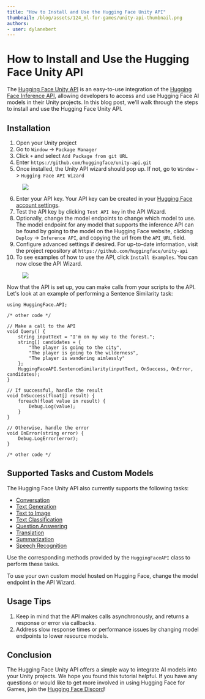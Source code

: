 ```yaml
---
title: "How to Install and Use the Hugging Face Unity API"
thumbnail: /blog/assets/124_ml-for-games/unity-api-thumbnail.png
authors:
- user: dylanebert
---
```


<h1>How to Install and Use the Hugging Face Unity API</h1>

<!-- {blog_metadata} -->
<!-- {authors} --> 

The [Hugging Face Unity API](https://github.com/huggingface/unity-api) is an easy-to-use integration of the [Hugging Face Inference API](https://huggingface.co/inference-api), allowing developers to access and use Hugging Face AI models in their Unity projects. In this blog post, we'll walk through the steps to install and use the Hugging Face Unity API.

## Installation

1. Open your Unity project
2. Go to `Window` -> `Package Manager`
3. Click `+` and select `Add Package from git URL`
4. Enter `https://github.com/huggingface/unity-api.git`
5. Once installed, the Unity API wizard should pop up. If not, go to `Window` -> `Hugging Face API Wizard`

<figure class="image text-center">
  <img src="https://huggingface.co/datasets/huggingface/documentation-images/resolve/main/blog/124_ml-for-games/packagemanager.gif">
</figure> 

6. Enter your API key. Your API key can be created in your [Hugging Face account settings](https://huggingface.co/settings/tokens).
7. Test the API key by clicking `Test API key` in the API Wizard.
8. Optionally, change the model endpoints to change which model to use. The model endpoint for any model that supports the inference API can be found by going to the model on the Hugging Face website, clicking `Deploy` -> `Inference API`, and copying the url from the `API_URL` field.
9. Configure advanced settings if desired. For up-to-date information, visit the project repository at `https://github.com/huggingface/unity-api`
10. To see examples of how to use the API, click `Install Examples`. You can now close the API Wizard.

<figure class="image text-center">
  <img src="https://huggingface.co/datasets/huggingface/documentation-images/resolve/main/blog/124_ml-for-games/apiwizard.png">
</figure> 

Now that the API is set up, you can make calls from your scripts to the API. Let's look at an example of performing a Sentence Similarity task:

```
using HuggingFace.API;

/* other code */

// Make a call to the API
void Query() {
    string inputText = "I'm on my way to the forest.";
    string[] candidates = {
        "The player is going to the city",
        "The player is going to the wilderness",
        "The player is wandering aimlessly"
    };
    HuggingFaceAPI.SentenceSimilarity(inputText, OnSuccess, OnError, candidates);
}

// If successful, handle the result
void OnSuccess(float[] result) {
    foreach(float value in result) {
        Debug.Log(value);
    }
}

// Otherwise, handle the error
void OnError(string error) {
    Debug.LogError(error);
}

/* other code */
```

## Supported Tasks and Custom Models

The Hugging Face Unity API also currently supports the following tasks:

- [Conversation](https://huggingface.co/tasks/conversational)
- [Text Generation](https://huggingface.co/tasks/text-generation)
- [Text to Image](https://huggingface.co/tasks/text-to-image)
- [Text Classification](https://huggingface.co/tasks/text-classification)
- [Question Answering](https://huggingface.co/tasks/question-answering)
- [Translation](https://huggingface.co/tasks/translation)
- [Summarization](https://huggingface.co/tasks/summarization)
- [Speech Recognition](https://huggingface.co/tasks/automatic-speech-recognition)

Use the corresponding methods provided by the `HuggingFaceAPI` class to perform these tasks.

To use your own custom model hosted on Hugging Face, change the model endpoint in the API Wizard.

## Usage Tips

1. Keep in mind that the API makes calls asynchronously, and returns a response or error via callbacks.
2. Address slow response times or performance issues by changing model endpoints to lower resource models.

## Conclusion

The Hugging Face Unity API offers a simple way to integrate AI models into your Unity projects. We hope you found this tutorial helpful. If you have any questions or would like to get more involved in using Hugging Face for Games, join the [Hugging Face Discord](https://hf.co/join/discord)!